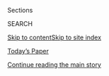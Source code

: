 <div id="app">

<div>

<div class="NYTAppHideMasthead css-1r6wvpq e1suatyy0">

<div class="section css-ui9rw0 e1suatyy2">

<div class="css-eph4ug er09x8g0">

<div class="css-6n7j50">

</div>

<span class="css-1dv1kvn">Sections</span>

<div class="css-10488qs">

<span class="css-1dv1kvn">SEARCH</span>

</div>

[Skip to content](#site-content)[Skip to site
index](#site-index)

</div>

<div class="css-10698na e1huz5gh0">

</div>

</div>

<div id="masthead-bar-one" class="section hasLinks css-15hmgas e1csuq9d3">

<div class="css-uqyvli e1csuq9d0">

</div>

<div class="css-1uqjmks e1csuq9d1">

</div>

<div class="css-9e9ivx">

[](https://myaccount.nytimes3xbfgragh.onion/auth/login?response_type=cookie&client_id=vi)

</div>

<div class="css-1bvtpon e1csuq9d2">

[Today’s Paper](https://www.nytimes3xbfgragh.onion/section/todayspaper)

</div>

</div>

</div>

</div>

<div data-aria-hidden="false">

<div id="site-content" data-role="main">

<div id="top-wrapper" class="css-15p45cc eaca97t0" type="top">

<div id="top-slug" class="css-19x0jxb eaca97t1" hidden="">

Advertisement

</div>

[Continue reading the main
story](#after-top)

<div class="ad top-wrapper" style="text-align:center;height:100%;display:block;min-height:90px">

<div id="top" class="place-ad" data-position="top" data-size-key="top">

</div>

</div>

<div id="after-top">

</div>

</div>

<div id="byline" class="section css-15h4p1b e9abtgs0">

<div class="css-1j21atc e1svk9qx1">

<div class="css-nfcc9b e1svk9qx3">

<div class="css-cnx41t">

![Portrait of David D.
Kirkpatrick](https://static01.graylady3jvrrxbe.onion/images/2018/10/15/multimedia/author-david-d-kirkpatrick/author-david-d-kirkpatrick-thumbLarge-v2.png)

</div>

<div class="css-vl9dhg e1svk9qx5">

<div class="css-1nrhkj6 e1svk9qx6">

# David D. Kirkpatrick

</div>

## <span></span>

David D. Kirkpatrick is an international correspondent for the New York
Times and the author of "[Into the Hands of the Soldiers: Freedom and
Chaos in Egypt and the Middle
East.](https://www.penguinrandomhouse.com/search/into-the-hands-of-the-soldiers?q=into%20the%20hands%20of%20the%20soldiers)"
Currently based in the London, he was part of a team that won a Pulitzer
Prize in 2020 for international reporting for coverage of covert Russian
interference in the politics of other governments, in part by injecting
mercenaries and spies into civil wars.

<span class="css-dd5dyy">More**</span>

</div>

</div>

</div>

<div>

<div id="mid1-wrapper" class="css-1mn4oms eaca97t0" type="rank">

<div id="mid1-slug" class="css-1tag3rd eaca97t1">

Advertisement

</div>

[Continue reading the main
story](#after-mid1)

<div id="mid1" class="ad mid1-wrapper" style="text-align:center;height:100%;display:block">

</div>

<div id="after-mid1">

</div>

</div>

</div>

<div class="css-185go5a e1o5byef0">

<div class="css-15cbhtu">

  - [Latest](#stream-panel)
  - <span class="css-6n7j50">Search</span>
    <div class="control">
    <div class="label-container css-1dv1kvn">
    Search
    </div>
    <div class="css-wm4t3d">
    **<span id="clear-search-input" class="css-1dv1kvn">Clear this text
    input</span>
    </div>
    </div>
    <span class="css-1iovbfw"></span>

<div id="stream-panel" class="section css-8msx5b e1jz0cab1">

<div class="css-13mho3u">

1.  
    
    <div class="css-1cp3ece">
    
    <div class="css-1l4spti">
    
    [](/2020/08/16/world/middleeast/the-israel-uae-deal-and-the-beirut-blast-both-box-in-iran.html)
    
    <div class="css-79elbk">
    
    ![](https://static01.graylady3jvrrxbe.onion/images/2020/08/17/world/17iran-print/merlin_175689771_f4f01dd9-06cb-45a7-aeae-8ea8eb2e059f-thumbWide.jpg?quality=75&auto=webp&disable=upscale)
    
    </div>
    
    ## The Israel-U.A.E. Deal and the Beirut Blast Both Box in Iran
    
    With Arab neighbors more worried about Iran than Israel, is Tehran
    losing the battle for influence in the region?
    
    <div class="css-1nqbnmb ea5icrr0">
    
    By <span class="css-1n7hynb">Farnaz Fassihi <span>and</span> David
    D.
    Kirkpatrick</span>
    
    </div>
    
    </div>
    
    <div class="css-1lc2l26 e1xfvim33">
    
    </div>
    
    </div>

2.  
    
    <div class="css-1cp3ece">
    
    <div class="css-1l4spti">
    
    [](/2020/08/13/us/politics/trump-israel-united-arab-emirates-uae.html)
    
    <div class="css-79elbk">
    
    ![](https://static01.graylady3jvrrxbe.onion/images/2020/08/13/us/politics/13dc-israel-sub/13dc-israel-sub-thumbWide-v4.jpg?quality=75&auto=webp&disable=upscale)
    
    </div>
    
    ## Israel and United Arab Emirates Strike Major Diplomatic Agreement
    
    President Trump announced that Israel and the United Arab Emirates
    would establish “full normalization of relations” and that in
    exchange Israel would forgo for now “declaring sovereignty” over
    occupied West Bank territory.
    
    <div class="css-1nqbnmb ea5icrr0">
    
    By <span class="css-1n7hynb">Peter Baker, Isabel Kershner, David D.
    Kirkpatrick <span>and</span> Ronen
    Bergman</span>
    
    </div>
    
    </div>
    
    <div class="css-1lc2l26 e1xfvim33">
    
    </div>
    
    </div>

3.  
    
    <div class="css-1cp3ece">
    
    <div class="css-1l4spti">
    
    [](/2020/07/20/world/covid-coronavirus-vaccine.html)
    
    <div class="css-79elbk">
    
    ![](https://static01.graylady3jvrrxbe.onion/images/2020/07/20/world/20virus-vaccine/20virus-vaccine-thumbWide.jpg?quality=75&auto=webp&disable=upscale)
    
    </div>
    
    ## Three Coronavirus Vaccine Developers Report Promising Initial Results
    
    Early trials showed a good immune response in vaccinated subjects,
    but one researcher sounded a note of caution: “There is still a long
    way to go.”
    
    <div class="css-1nqbnmb ea5icrr0">
    
    By <span class="css-1n7hynb">David D.
    Kirkpatrick</span>
    
    </div>
    
    </div>
    
    <div class="css-1lc2l26 e1xfvim33">
    
    </div>
    
    </div>

4.  
    
    <div class="css-1cp3ece">
    
    <div class="css-1l4spti">
    
    [](/es/2020/06/29/espanol/mundo/coronavirus-asintomaticos.html)
    
    <div class="css-79elbk">
    
    ![](https://static01.graylady3jvrrxbe.onion/images/2020/06/22/world/29Asymptomatic-ES/xxasymptomatic-thumbWide-v4.jpg?quality=75&auto=webp&disable=upscale)
    
    </div>
    
    ### <span class="css-m70j1g">Europa</span>
    
    ## Así fue que al mundo se le escapó la propagación silenciosa de la COVID-19
    
    La transmisión asintomática hace que el coronavirus sea mucho más
    difícil de combatir. Pero los funcionarios de salud desestimaron el
    riesgo durante meses, impulsando afirmaciones engañosas y
    contradictorias frente a la evidencia en aumento.
    
    <div class="css-1nqbnmb ea5icrr0">
    
    By <span class="css-1n7hynb">Matt Apuzzo, Selam Gebrekidan
    <span>and</span> David D. Kirkpatrick</span>
    
    </div>
    
    <div class="css-185051n">
    
    [Read in
    English](https://www.nytimes3xbfgragh.onion/2020/06/27/world/europe/coronavirus-spread-asymptomatic.html "Read in English")[Read
    in
    English](https://www.nytimes3xbfgragh.onion/2020/06/27/world/europe/coronavirus-spread-asymptomatic.html "Read in English")
    
    </div>
    
    </div>
    
    <div class="css-1lc2l26 e1xfvim33">
    
    </div>
    
    </div>

5.  
    
    <div class="css-1cp3ece">
    
    <div class="css-1l4spti">
    
    [](/2020/06/07/world/europe/imperial-college-uk-vaccine-coronavirus.html)
    
    <div class="css-79elbk">
    
    ![](https://static01.graylady3jvrrxbe.onion/images/2020/06/07/world/07virus-vaccine/07virus-vaccine-thumbWide.jpg?quality=75&auto=webp&disable=upscale)
    
    </div>
    
    ## U.K. Lab to Sidestep Drug Industry to Sell Potential Virus Vaccine
    
    Imperial College aims to develop a vaccine that is cheaper and
    easier to manufacture and is forming a partnership to sell it in
    low-income countries and Britain.
    
    <div class="css-1nqbnmb ea5icrr0">
    
    By <span class="css-1n7hynb">David D.
    Kirkpatrick</span>
    
    </div>
    
    </div>
    
    <div class="css-1lc2l26 e1xfvim33">
    
    </div>
    
    </div>

6.  
    
    <div class="css-1cp3ece">
    
    <div class="css-1l4spti">
    
    [](/2020/06/04/world/middleeast/libya-hifter-retreat-russia.html)
    
    <div class="css-79elbk">
    
    ![](https://static01.graylady3jvrrxbe.onion/images/2020/06/04/world/04Libya/04Libya-thumbWide.jpg?quality=75&auto=webp&disable=upscale)
    
    </div>
    
    ## Russian-Backed Libyan Commander Retreats From Tripoli
    
    Belligerents on all sides of the Libyan conflict, including Turkey,
    Russia and the U.A.E., are preparing for a new stage after a
    pullback by the forces of the commander, Khalifa Hifter.
    
    <div class="css-1nqbnmb ea5icrr0">
    
    By <span class="css-1n7hynb">David D.
    Kirkpatrick</span>
    
    </div>
    
    </div>
    
    <div class="css-1lc2l26 e1xfvim33">
    
    </div>
    
    </div>

7.  
    
    <div class="css-1cp3ece">
    
    <div class="css-1l4spti">
    
    [](/2020/05/21/health/coronavirus-vaccine-astrazeneca.html)
    
    <div class="css-79elbk">
    
    ![](https://static01.graylady3jvrrxbe.onion/images/2020/05/01/science/21VIRUS-OXFORD1/merlin_171702663_a53d387a-5e97-47de-9a29-efdbe20fdae9-thumbWide.jpg?quality=75&auto=webp&disable=upscale)
    
    </div>
    
    ## $1.2 Billion From U.S. to Drugmaker to Pursue Coronavirus Vaccine
    
    The Trump administration announced a grant to AstraZeneca, which has
    licensed a potential vaccine that is in trials by Oxford University.
    
    <div class="css-1nqbnmb ea5icrr0">
    
    By <span class="css-1n7hynb">David D.
    Kirkpatrick</span>
    
    </div>
    
    </div>
    
    <div class="css-1lc2l26 e1xfvim33">
    
    </div>
    
    </div>

8.  
    
    <div class="css-1cp3ece">
    
    <div class="css-1l4spti">
    
    [](/2020/05/02/us/politics/vaccines-coronavirus-research.html)
    
    <div class="css-79elbk">
    
    ![](https://static01.graylady3jvrrxbe.onion/images/2020/05/03/us/politics/02dc-virus-vaccine/02dc-virus-vaccine-thumbWide.jpg?quality=75&auto=webp&disable=upscale)
    
    </div>
    
    ## Profits and Pride at Stake, the Race for a Vaccine Intensifies
    
    Governments, companies and academic labs are accelerating their
    efforts amid geopolitical crosscurrents, questions about safety and
    the challenges of producing enough doses for billions of people.
    
    <div class="css-1nqbnmb ea5icrr0">
    
    By <span class="css-1n7hynb">David E. Sanger, David D. Kirkpatrick,
    Carl Zimmer, Katie Thomas <span>and</span> Sui-Lee
    Wee</span>
    
    </div>
    
    </div>
    
    <div class="css-1lc2l26 e1xfvim33">
    
    </div>
    
    </div>

9.  
    
    <div class="css-1cp3ece">
    
    <div class="css-1l4spti">
    
    [](/2020/04/27/world/europe/coronavirus-vaccine-update-oxford.html)
    
    <div class="css-79elbk">
    
    ![](https://static01.graylady3jvrrxbe.onion/images/2020/05/03/world/27virus-vaccine/27virus-vaccine-thumbWide-v2.jpg?quality=75&auto=webp&disable=upscale)
    
    </div>
    
    ## In Race for a Coronavirus Vaccine, an Oxford Group Leaps Ahead
    
    As scientists at the Jenner Institute prepare for mass clinical
    trials, new tests show their vaccine to be effective in monkeys.
    
    <div class="css-1nqbnmb ea5icrr0">
    
    By <span class="css-1n7hynb">David D.
    Kirkpatrick</span>
    
    </div>
    
    </div>
    
    <div class="css-1lc2l26 e1xfvim33">
    
    </div>
    
    </div>

10. 
    
    <div class="css-1cp3ece">
    
    <div class="css-1l4spti">
    
    [](/2020/04/16/world/europe/coronavirus-antibody-test-uk.html)
    
    <div class="css-79elbk">
    
    ![](https://static01.graylady3jvrrxbe.onion/images/2020/04/16/world/16virustestinguk1/merlin_171379200_bd8b447f-b6bf-4e27-abdf-26ec2e80a4fe-thumbWide.jpg?quality=75&auto=webp&disable=upscale)
    
    </div>
    
    ## U.K. Paid $20 Million for New Coronavirus Tests. They Didn’t Work.
    
    Facing a global scramble for materials, British officials bought
    millions of unproven kits from China in a gamble that became an
    embarrassment.
    
    <div class="css-1nqbnmb ea5icrr0">
    
    By <span class="css-1n7hynb">David D. Kirkpatrick <span>and</span>
    Jane
    Bradley</span>
    
    </div>
    
    <div class="css-185051n">
    
    [阅读简体中文版](https://cn.nytimes3xbfgragh.onion/world/20200417/coronavirus-antibody-test-uk/ "Read in Simplified Chinese")[閱讀繁體中文版](https://cn.nytimes3xbfgragh.onion/world/20200417/coronavirus-antibody-test-uk/zh-hant/ "Read in Traditional Chinese")
    
    </div>
    
    </div>
    
    <div class="css-1lc2l26 e1xfvim33">
    
    </div>
    
    </div>

<div class="css-13mho3u">

<div class="css-1t62hi8">

<div class="css-1stvaey">

Show
More

<div>

<div style="border:0;clip:rect(0 0 0 0);height:1px;margin:-1px;overflow:hidden;white-space:nowrap;padding:0;width:1px;position:absolute" data-role="log" data-aria-live="assertive">

</div>

<div style="border:0;clip:rect(0 0 0 0);height:1px;margin:-1px;overflow:hidden;white-space:nowrap;padding:0;width:1px;position:absolute" data-role="log" data-aria-live="assertive">

</div>

<div style="border:0;clip:rect(0 0 0 0);height:1px;margin:-1px;overflow:hidden;white-space:nowrap;padding:0;width:1px;position:absolute" data-role="log" data-aria-live="polite">

</div>

<div style="border:0;clip:rect(0 0 0 0);height:1px;margin:-1px;overflow:hidden;white-space:nowrap;padding:0;width:1px;position:absolute" data-role="log" data-aria-live="polite">

</div>

</div>

</div>

</div>

</div>

</div>

<div class="css-g6hk37 supplemental">

<div id="mid2-wrapper" class="css-10wkyv7 eaca97t0" type="lede">

<div id="mid2-slug" class="css-1tag3rd eaca97t1">

Advertisement

</div>

[Continue reading the main
story](#after-mid2)

<div id="mid2" class="ad mid2-wrapper" style="text-align:center;height:100%;display:block;min-height:250px">

</div>

<div id="after-mid2">

</div>

</div>

## Follow Elsewhere

<div class="module-body">

  - [**<span data-aria-hidden="true">ddknyt</span><span class="css-1dv1kvn">twitter
    page for
    ddknyt</span>](https://twitter.com/ddknyt)
  - [**<span data-aria-hidden="true">daviddkirkpatrick</span><span class="css-1dv1kvn">facebook
    page for
    daviddkirkpatrick</span>](https://www.facebookcorewwwi.onion/daviddkirkpatrick)

</div>

</div>

</div>

</div>

</div>

</div>

</div>

## Site Index

<div>

</div>

## Site Information Navigation

  - [© <span>2020</span> <span>The New York Times
    Company</span>](https://help.nytimes3xbfgragh.onion/hc/en-us/articles/115014792127-Copyright-notice)

<!-- end list -->

  - [NYTCo](https://www.nytco.com/)
  - [Contact
    Us](https://help.nytimes3xbfgragh.onion/hc/en-us/articles/115015385887-Contact-Us)
  - [Work with us](https://www.nytco.com/careers/)
  - [Advertise](https://nytmediakit.com/)
  - [T Brand Studio](http://www.tbrandstudio.com/)
  - [Your Ad
    Choices](https://www.nytimes3xbfgragh.onion/privacy/cookie-policy#how-do-i-manage-trackers)
  - [Privacy](https://www.nytimes3xbfgragh.onion/privacy)
  - [Terms of
    Service](https://help.nytimes3xbfgragh.onion/hc/en-us/articles/115014893428-Terms-of-service)
  - [Terms of
    Sale](https://help.nytimes3xbfgragh.onion/hc/en-us/articles/115014893968-Terms-of-sale)
  - [Site
    Map](https://spiderbites.nytimes3xbfgragh.onion)
  - [Help](https://help.nytimes3xbfgragh.onion/hc/en-us)
  - [Subscriptions](https://www.nytimes3xbfgragh.onion/subscription?campaignId=37WXW)

</div>

</div>
